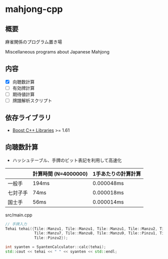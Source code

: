 # mahjong-cpp

## 概要

麻雀関係のプログラム置き場

Miscellaneous programs about Japanese Mahjong

## 内容

* [x] 向聴数計算
* [ ] 有効牌計算
* [ ] 期待値計算
* [ ] 牌譜解析スクリプト

## 依存ライブラリ

* [Boost C++ Libraries](https://www.boost.org/) >= 1.61

## 向聴数計算

* ハッシュテーブル、手牌のビット表記を利用して高速化

|      | 計算時間 \(N=4000000\) | 1手あたりの計算計算  |
|------|--------------------|-------------|
| 一般手  | 194ms              | 0\.000048ms |
| 七対子手 | 74ms               | 0\.000018ms |
| 国士手  | 56ms               | 0\.000014ms |

src/main.cpp

```cpp
// 手牌入力
Tehai tehai({Tile::Manzu1, Tile::Manzu1, Tile::Manzu1, Tile::Manzu2, Tile::Manzu5, Tile::Manzu6,
             Tile::Manzu7, Tile::Manzu8, Tile::Manzu9, Tile::Pinzu1, Tile::Pinzu1, Tile::Pinzu2,
             Tile::Pinzu2});

int syanten = SyantenCalculator::calc(tehai);
std::cout << tehai << " " << syanten << std::endl;
```
